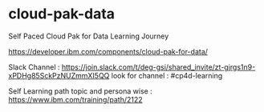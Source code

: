 # cloud-pak-data
Self Paced Cloud Pak for Data Learning Journey

https://developer.ibm.com/components/cloud-pak-for-data/

Slack Channel : https://join.slack.com/t/deg-gsi/shared_invite/zt-gjrgs1n9-xPDHg85SckPzNUZmmXI5QQ
look for channel : #cp4d-learning

Self Learning path topic and persona wise : https://www.ibm.com/training/path/2122
